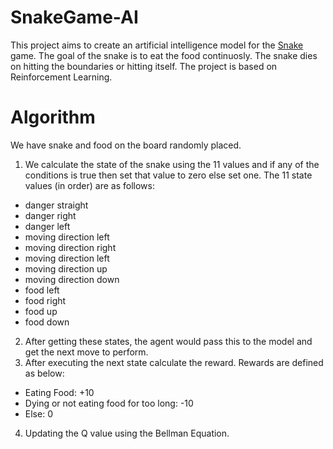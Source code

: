 # SnakeGame-AI

This project aims to create an artificial intelligence model for the [Snake](snake-wiki) game. The goal of the snake is to eat the food continuosly. The snake dies on hitting the boundaries or hitting itself. The project is based on Reinforcement Learning.

# Algorithm

We have snake and food on the board randomly placed.
1. We calculate the state of the snake using the 11 values and if any of the conditions is true then set that value to zero else set one. The 11 state values (in order) are as follows:
  * danger straight
  * danger right
  * danger left
  * moving direction left
  * moving direction right
  * moving direction left
  * moving direction up
  * moving direction down
  * food left
  * food right
  * food up
  * food down

2. After getting these states, the agent would pass this to the model and get the next move to perform.
3. After executing the next state calculate the reward. Rewards are defined as below:
  * Eating Food: +10
  * Dying or not eating food for too long: -10
  * Else: 0

4. Updating the Q value using the Bellman Equation.




 

